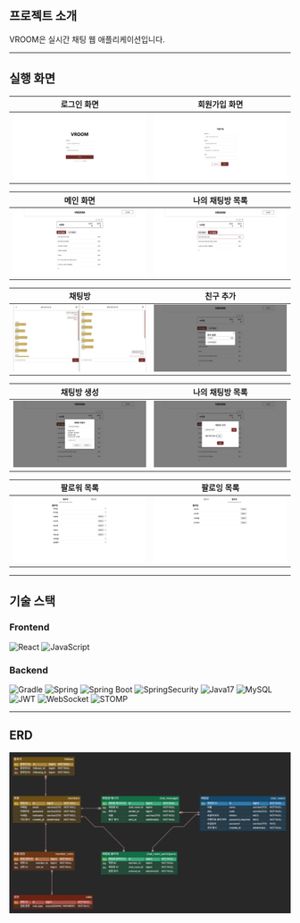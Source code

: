 ## 프로젝트 소개
VROOM은 실시간 채팅 웹 애플리케이션입니다.

---

## 실행 화면
|              로그인 화면              |              회원가입 화면              |
|:--------------------------------:|:---------------------------------:|
| ![메인 화면](./images/login.png) | ![채팅 화면](./images/signUp.png) |

|              메인 화면              |             나의 채팅방 목록              |
|:-------------------------------:|:----------------------------------:|
| ![메인 화면](./images/main.png) | ![채팅 화면](./images/myChatRooms.png) |

|               채팅방               |              친구 추가               |
|:-------------------------------:|:--------------------------------:|
| ![메인 화면](./images/chatRoom.png) | ![채팅 화면](./images/addFriend.png) |

|           채팅방 생성            |               나의 채팅방 목록               |
|:---------------------------:|:-------------------------------------:|
| ![메인 화면](./images/createChatRoom.png) | ![채팅 화면](./images/searchChatRoom.png) |

|             팔로워 목록              |              팔로잉 목록              |
|:-------------------------------:|:--------------------------------:|
| ![메인 화면](./images/follower.png) | ![채팅 화면](./images/following.png) |

---

## 기술 스택
### Frontend
![React](https://img.shields.io/badge/React-61DAFB?style=for-the-badge&logo=react&logoColor=black)
![JavaScript](https://img.shields.io/badge/JavaScript-F7DF1E?style=for-the-badge&logo=javascript&logoColor=black)

### Backend
![Gradle](https://img.shields.io/badge/Gradle-02303A.svg?style=for-the-badge&logo=Gradle&logoColor=white)
![Spring](https://img.shields.io/badge/Spring-6DB33F?style=for-the-badge&logo=Spring&logoColor=white)
![Spring Boot](https://img.shields.io/badge/Spring_Boot-6DB33F?style=for-the-badge&logo=spring-boot&logoColor=white)
![SpringSecurity](https://img.shields.io/badge/SpringSecurity-6DB33F.svg?style=for-the-badge&logo=SpringSecurity&logoColor=white)
![Java17](https://img.shields.io/badge/Java17-007396?style=for-the-badge&logo=java&logoColor=white)
![MySQL](https://img.shields.io/badge/MySQL-4479A1?style=for-the-badge&logo=mysql&logoColor=white)
![JWT](https://img.shields.io/badge/JWT-000000?style=for-the-badge&logo=jwt&logoColor=white)
![WebSocket](https://img.shields.io/badge/WebSocket-4A90E2?style=for-the-badge&logoColor=white)
![STOMP](https://img.shields.io/badge/STOMP-E24329?style=for-the-badge&logoColor=white)

---

## ERD
![ERD](/images/erd.png)

